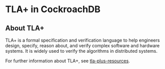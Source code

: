 # TLA+ in CockroachDB

## About TLA+

TLA+ is a formal specification and verification language to help engineers design, specify, reason about, and verify complex software and hardware systems. It is widely used to verify the algorithms in distributed systems.

For further information about TLA+, see [tla-plus-resources](https://github.com/cmschmtt/tla-plus-resources).

